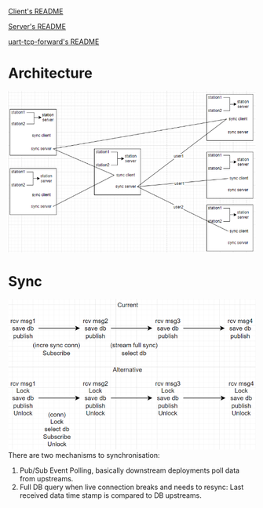 [Client's README](tide_client/README.md)

[Server's README](tide_server/README.md)

[uart-tcp-forward's README](uart-tcp-forward/README.md)

# Architecture

![Architecture.png](resources/Architecture.png)

# Sync

![sync.png](resources/sync.png)
There are two mechanisms to synchronisation:
1. Pub/Sub Event Polling, basically downstream deployments poll data from upstreams.
2. Full DB query when live connection breaks and needs to resync: Last received data time stamp is compared to DB upstreams.

